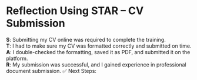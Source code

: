 # Reflection Using STAR – CV Submission

**S**: Submitting my CV online was required to complete the training.  
**T**: I had to make sure my CV was formatted correctly and submitted on time.  
**A**: I double-checked the formatting, saved it as PDF, and submitted it on the platform.  
**R**: My submission was successful, and I gained experience in professional document submission.
✅ Next Steps: